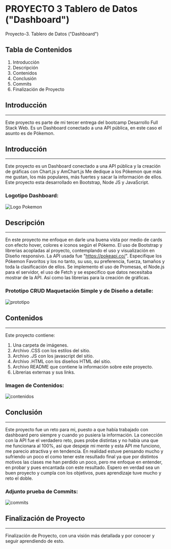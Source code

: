 # PROYECTO 3 Tablero de Datos ("Dashboard")
 Proyecto-3. Tablero de Datos ("Dashboard")


## Tabla de Contenidos
1. Introducción
2. Descripción
3. Contenidos
4. Conclusión
5. Commits
6. Finalización de Proyecto

## Introducción
***
Este proyecto es parte de mi tercer entrega del bootcamp Desarrollo Full Stack Web.
Es un Dashboard conectado a una API pública, en este caso el asunto es de Pókemon.

## Introducción
***
Este proyecto es un Dashboard conectado a una API pública y la creación de gráficas con Chart.js y AmChart.js 
Me dedique a los Pókemon que más me gustan, los más populares, más fuertes y sacar la información de ellos. 
Este proyecto esta desarrollado en Bootstrap, Node JS y JavaScript.
### Logotipo Dashboard:
![Logo Pokemon](https://user-images.githubusercontent.com/111624621/204070507-37a4add2-6aa8-4c0c-a5ca-07be6714f92b.png)

## Descripción
***
En este  proyecto me enfoque en darle una buena vista por medio de cards con efecto hover, colores e iconos según el Pókemo. El uso de Bootstrap y librerias acopladas al proyecto, contemplando el uso y visualización en Diseño responsivo. La API usada fue "https://pokeapi.co/". Especifique los Pókemon Favoritos y los no tanto, su uso, su preferencia, fuerza, tamaños y toda la clasificación de ellos. Se implemento el uso de Promesas, el Node.js para el servidor, el uso de Fetch y se especifico que datos necesitaba mostrar de la API.
Así como las librerias para la creación de gráficas.

### Prototipo CRUD Maquetación Simple y de Diseño a detalle:
![prototipo](https://user-images.githubusercontent.com/111624621/204071225-974dd731-0187-46cb-bd11-d2719e722c8d.jpg)

## Contenidos
***
Este proyecto contiene:
1. Una carpeta de imágenes.
2. Archivo .CSS con los estilos del sitio.
3. Archivo .JS con los javascript del sitio.
4. Archivo .HTML con los diseños HTML del sitio.
5. Archivo README que contiene la información sobre este proyecto.
6. Librerias externas y sus links.

### Imagen de Contenidos:
![contenidos](https://user-images.githubusercontent.com/111624621/204070604-10c0ed68-8aa2-4cde-bd67-7b3f8b8ac0f2.png)


## Conclusión
***
Este proyecto fue un reto para mi, puesto a que había trabajado con dashboard pero siempre y cuando yo pusiera la información. La conección con la API fue el verdadero reto, pues probe distintas y no había una que me funcionara al 100%, así que despeje mi mente y esta API me funciono, me parecio atractiva y en tendencia. En realidad estuve pensando mucho y sufriendo un poco el como tener este resultado final ya que por distintos motivos las clases me han perdido un poco, pero me enfoque en entender, en probar y pues encantada con este resultado. 
Espero en verdad sea un buen proyecto y cumpla con los objetivos, pues aprendizaje tuve mucho y reto el doble. 

### Adjunto prueba de Commits:
![commits](https://user-images.githubusercontent.com/111624621/204070649-73a13055-ed37-455e-834b-e030e65fa7a7.png)

## Finalización de Proyecto
***
Finalización de Proyecto, con una visión más detallada y por conocer y seguir aprendiendo de esto.
 
